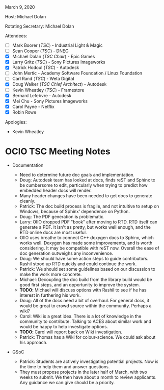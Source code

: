 <!-- SPDX-License-Identifier: CC-BY-4.0 -->
<!-- Copyright Contributors to the OpenColorIO Project. -->

March 9, 2020

Host: Michael Dolan

Rotating Secretary: Michael Dolan

Attendees:
  * [ ] Mark Boorer (_TSC_) - Industrial Light & Magic
  * [ ] Sean Cooper (_TSC_) - DNEG
  * [X] Michael Dolan (_TSC Chair_) - Epic Games
  * [X] Larry Gritz (_TSC_) - Sony Pictures Imageworks
  * [X] Patrick Hodoul (_TSC_) - Autodesk
  * [ ] John Mertic - Academy Software Foundation / Linux Foundation
  * [ ] Carl Rand (_TSC_) - Weta Digital
  * [X] Doug Walker (_TSC Chief Architect_) - Autodesk
  * [ ] Kevin Wheatley (_TSC_) - Framestore
  * [X] Bernard Lefebvre - Autodesk
  * [X] Mei Chu - Sony Pictures Imageworks
  * [X] Carol Payne - Netflix
  * [X] Robin Rowe

Apologies:
  * Kevin Wheatley

# **OCIO TSC Meeting Notes**

* Documentation
    - Need to determine future doc goals and implementation.
    - Doug: Autodesk team has looked at docs, finds reST and Sphinx to be 
      cumbersome to edit, particularly when trying to predict how embedded
      header docs will render.
    - Many header changes have been needed to get docs to generate cleanly.
    - Patrick: The doc build process is fragile, and not intuitive to setup
      on Windows, because of Sphinx' dependence on Python.
    - Doug: The PDF generation is problematic.
    - Larry: OIIO dropped PDF "book" after moving to RTD. RTD itself can 
      generate a PDF. It isn't as pretty, but works well enough, and the
      RTD online docs are most useful.
    - OIIO uses breathe to connect C++ doxygen docs to Sphinx, which works 
      well. Doxygen has made some improvements, and is worth considering.
      It may be compatible with reST now. Overall the ease of doc generation
      outweighs any inconvenience.
    - Doug: We should have some action steps to guide contributors. Rashil 
      stood up RTD quickly and could continue the work.
    - Patrick: We should set some guidelines based on our discussion to make
      the work more concrete.
    - Michael: Decoupling the doc build from the library build would be good
      first steps, and an opportunity to improve the system. 
    - **TODO**: Michael will discuss options with Rashil to see if he has 
      interest in furthering his work.
    - Doug: All of the docs need a bit of overhaul. For general docs, it 
      would be great to crowd source within the community. Perhaps a wiki?
    - Carol: Wiki is a great idea. There is a lot of knowledge in the 
      community to contribute. Talking to ACES about similar work and would 
      be happy to help investigate options.
    - **TODO**: Carol will report back on Wiki investigation.
    - Patrick: Thomas has a Wiki for colour-science. We could ask about his
      approach.

* GSoC
    - Patrick: Students are actively investigating potential projects. Now is
      the time to help them and answer questions.
    - They must propose projects in the later half of March, with two weeks to 
      submit. We then have about a month to review applicants. Any guidance we
      can give should be a priority.
